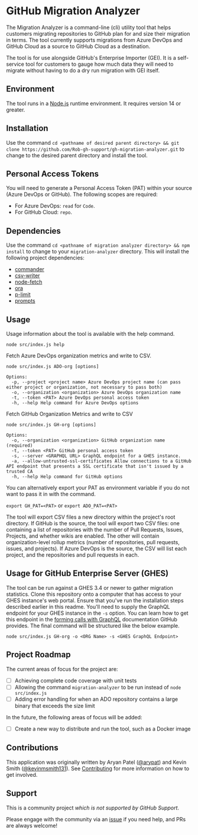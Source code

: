 # GitHub Migration Analyzer

The Migration Analyzer is a command-line (cli) utility tool that helps customers migrating repositories to GitHub plan for and size their migration in terms. The tool currently supports migrations from Azure DevOps and GitHub Cloud as a source to GitHub Cloud as a destination. 

The tool is for use alongside GitHub's Enterprise Importer (GEI). It is a self-service tool for customers to gauge how much data they will need to migrate without having to do a dry run migration with GEI itself. 
## Environment

The tool runs in a [Node.js](https://nodejs.org/) runtime environment.  It requires version 14 or greater. 
## Installation

Use the command ```cd <pathname of desired parent directory> && git clone https://github.com/Rob-gh-support/gh-migration-analyzer.git``` to change to the desired parent directory and install the tool. 

## Personal Access Tokens

You will need to generate a Personal Access Token (PAT) within your source (Azure DevOps or GitHub). The following scopes are required:

* For Azure DevOps: `read` for `Code`.
* For GitHub Cloud: `repo`.  

## Dependencies

Use the command ```cd <pathname of migration analyzer directory> && npm install``` to change to your ```migration-analyzer``` directory.  This will install the following project dependencies:

- [commander](https://www.npmjs.com/package/commander)
- [csv-writer](https://www.npmjs.com/package/csv-writer)
- [node-fetch](https://www.npmjs.com/package/node-fetch)
- [ora](https://www.npmjs.com/package/ora)
- [p-limit](https://www.npmjs.com/package/p-limit)
- [prompts](https://www.npmjs.com/package/prompts)

## Usage

Usage information about the tool is available with the help command. 
````
node src/index.js help
````

Fetch Azure DevOps organization metrics and write to CSV. 
````
node src/index.js ADO-org [options]

Options:
  -p, --project <project name> Azure DevOps project name (can pass either project or organization, not necessary to pass both)
  -o, --organization <organization> Azure DevOps organization name
  -t, --token <PAT> Azure DevOps personal access token
  -h, --help Help command for Azure DevOps options
````

Fetch GitHub Organization Metrics and write to CSV
````
node src/index.js GH-org [options]

Options:
  -o, --organization <organization> GitHub organization name (required)
  -t, --token <PAT> GitHub personal access token
  -s, --server <GRAPHQL URL> GraphQL endpoint for a GHES instance. 
  -a, --allow-untrusted-ssl-certificates Allow connections to a GitHub API endpoint that presents a SSL certificate that isn't issued by a trusted CA
  -h, --help Help command for GitHub options

````

You can alternatively export your PAT as environment variable if you do not want to pass it in with the command. 

````export GH_PAT=<PAT>```` or ````export ADO_PAT=<PAT>````

The tool will export CSV files a new directory within the project's root directory. If GitHub is the source, the tool will export two CSV files: one containing a list of repositories with the number of Pull Requests, Issues, Projects, and whether wikis are enabled. The other will contain organization-level rollup metrics (number of repositories, pull requests, issues, and projects). If Azure DevOps is the source, the CSV will list each project, and the repositories and pull requests in each. 

## Usage for GitHub Enterprise Server (GHES)
The tool can be run against a GHES 3.4 or newer to gather migration statistics. Clone this repository onto a computer that has access to your GHES instance's web portal. Ensure that you've run the installation steps described earlier in this readme. You'll need to supply the GraphQL endpoint for your GHES instance in the `-s` option. You can learn how to get this endpoint in the [forming calls with GraphQL](https://docs.github.com/en/enterprise-server@3.4/graphql/guides/forming-calls-with-graphql#the-graphql-endpoint) documentation GitHub provides. The final command will be structured like the below example. 

```
node src/index.js GH-org -o <ORG Name> -s <GHES GraphQL Endpoint>
```

## Project Roadmap

The current areas of focus for the project are:
- [ ] Achieving complete code coverage with unit tests
- [ ] Allowing the command ```migration-analyzer``` to be run instead of ```node src/index.js```
- [ ] Adding error handling for when an ADO repository contains a large binary that exceeds the size limit

In the future, the following areas of focus will be added:
- [ ] Create a new way to distribute and run the tool, such as a Docker image

## Contributions

This application was originally written by Aryan Patel ([@arypat](https://github.com/AryPat)) and Kevin Smith ([@kevinmsmith131](https://github.com/kevinmsmith131)). See [Contributing](CONTRIBUTING.md) for more information on how to get involved. 

## Support

This is a community project *which is not supported by GitHub Support*. 

Please engage with the community via an [issue](https://github.com/github/gh-migration-analyzer/issues) if you need help, and PRs are always welcome!
